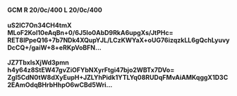 #### GCM R 20/0c/400 L 20/0c/400 
**uS2lC7On34CH4tmX**<br/>**MLoF2Kol10eAqBn+0/6J5lo0AbD9RkA6upgXs/JtPHc=**<br/>**RET8lPpeQ16+7b7NDk4XQupYJL/LCzKWYaX+oUG76izqzkLL6gQchLyuvyDcCQ+/gaiW+8+eRKpVoBFN...**<br/><br/> 
**JZ7TbxlsXjWd3pmn**<br/>**h4y64z8StEW47gvZiOFYbNXyrFtgi47bjo2WBTx7DVo=**<br/>**Zgl5CdN0tW8dXyEupH+JZLYhPidk1YTLYq08RUDqFMvAiAMKqggX1D3C2EAmOdqBHrbHhpO6wCBd5Wri...**